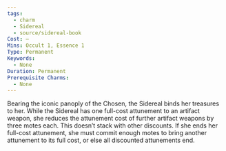 ```yaml
---
tags:
  - charm
  - Sidereal
  - source/sidereal-book
Cost: —
Mins: Occult 1, Essence 1
Type: Permanent
Keywords:
  - None
Duration: Permanent
Prerequisite Charms:
  - None
---
```

Bearing the iconic panoply of the Chosen, the Sidereal binds her treasures to her. While the Sidereal has one full-cost attunement to an artifact weapon, she reduces the attunement cost of further artifact weapons by three motes each. This doesn’t stack with other discounts. If she ends her full-cost attunement, she must commit enough motes to bring another attunement to its full cost, or else all discounted attunements end.